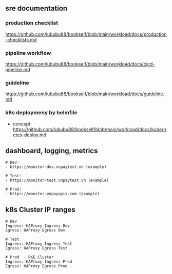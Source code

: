 ## sre documentation

### production checklist
https://github.com/lububu88/bookself/blob/main/workload/docs/production-checklists.md

### pipeline workflow
https://github.com/lububu88/bookself/blob/main/workload/docs/cicd-pipeline.md

### guideline
https://github.com/lububu88/bookself/blob/main/workload/docs/guideline.md

### k8s deploymeny by helmfile

* concept:  https://github.com/lububu88/bookself/blob/main/workload/docs/kubernetes-deploy.md
## dashboard, logging, metrics

```
# Dev:
- https://monitor-dev.vnpaytest.vn (example)

# Test:
- https://monitor-test.vnpaytest.vn (example)

# Prod:
- https://monitor.vnpayapis.com (example)

```
## k8s Cluster IP ranges
```
# Dev
Ingress: HAProxy Ingress Dev
Egress: HAProxy Egress Dev

# Test
Ingress: HAProxy Ingress Test
Egress: HAProxy Egress Test

# Prod  - RKE Cluster
Ingress: HAProxy Ingress Prod
Egress: HAProxy Egress Prod
```